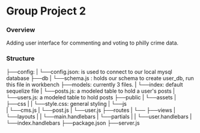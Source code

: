 # Group Project 2

### Overview

Adding user interface for commenting and voting to philly crime data.

### Structure
├──config: 
|    └──config.json:    is used to connect to our local mysql database
├──db
|   └──schema.js : holds our schema to create user_db, run this file in workbench
├──models: currently 3 files. 
|   └──index: default sequelize file
|   └──posts.js: a modeled table to hold a user's posts
|   └──users.js: a modeled table to hold posts
├──public
|   └──assets
|       ├──css
|       |    └──style.css: general styling
|       └──js    
|           └──cms.js
|           └──post.js
|           └──user.js
├──routes
|    └──
├──views
|   └──layouts
|   |   └──main.handlebars
|   └──partials
|   |   └──user.handlebars
|   └──index.handlebars
├──package.json
├──server.js
